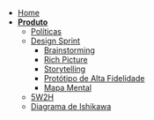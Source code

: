 <!-- docs/_sidebar.md -->

- [Home](/)
- [**Produto**]()
  - [Políticas](/docs/policies/policies.md)
  - [Design Sprint](#)
    - [Brainstorming](/docs/product/design_sprint/brainstorming.md)
    - [Rich Picture](/docs/product/design_sprint/rich_picture.md)
    - [Storytelling](/docs/product/design_sprint/storytelling.md)
    - [Protótipo de Alta Fidelidade](/docs/product/design_sprint/prototipo_alta_fidelidade.md)
    - [Mapa Mental](/docs/product/MindMap.md)
  - [5W2H](/docs/product/5w2h.md)
  - [Diagrama de Ishikawa](/docs/product/IshikawaDiagram.md)
